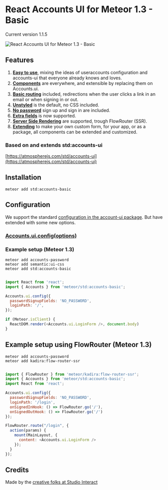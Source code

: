 # React Accounts UI for Meteor 1.3 - Basic

Current version 1.1.5

![React Accounts UI for Meteor 1.3 - Basic](https://raw.githubusercontent.com/studiointeract/accounts-basic/master/accounts-basic.png)

## Features

1. **[Easy to use](https://github.com/studiointeract/accounts-ui#using-accounts-ui)**, mixing the ideas of useraccounts configuration and accounts-ui that everyone already knows and loves.
3. **[Components](https://github.com/studiointeract/accounts-ui#components-available)** are everywhere, and extensible by replacing them on Accounts.ui.
4. **[Basic routing](https://github.com/studiointeract/accounts-ui#configuration)** included, redirections when the user clicks a link in an email or when signing in or out.
5. **[Unstyled](https://github.com/studiointeract/accounts-ui#styling)** is the default, no CSS included.
6. **[No password](https://github.com/studiointeract/accounts-ui#no-password-required)** sign up and sign in are included.
7. **[Extra fields](https://github.com/studiointeract/accounts-ui#extra-fields)** is now supported.
8. **[Server Side Rendering](https://github.com/studiointeract/accounts-ui#example-setup-using-flowrouter-meteor-13)** are supported, trough FlowRouter (SSR).
9. **[Extending](https://github.com/studiointeract/accounts-ui#create-your-own-styled-version)** to make your own custom form, for your app, or as a package, all components can be extended and customized.

### Based on and extends std:accounts-ui

[https://atmospherejs.com/std/accounts-ui](https://atmospherejs.com/std/accounts-ui)

## Installation

`meteor add std:accounts-basic`

## Configuration

We support the standard [configuration in the account-ui package](http://docs.meteor.com/#/full/accounts_ui_config). But have extended with some new options.

### [Accounts.ui.config(options)](https://github.com/studiointeract/accounts-ui#configuration)

### Example setup (Meteor 1.3)

`meteor add accounts-password`  
`meteor add semantic:ui-css`  
`meteor add std:accounts-basic`

```javascript

import React from 'react';
import { Accounts } from 'meteor/std:accounts-basic';

Accounts.ui.config({
  passwordSignupFields: 'NO_PASSWORD',
  loginPath: '/',
});

if (Meteor.isClient) {
  ReactDOM.render(<Accounts.ui.LoginForm />, document.body)
}

```

## Example setup using FlowRouter (Meteor 1.3)

`meteor add accounts-password`  
`meteor add kadira:flow-router-ssr`

```javascript

import { FlowRouter } from 'meteor/kadira:flow-router-ssr';
import { Accounts } from 'meteor/std:accounts-basic';
import React from 'react';

Accounts.ui.config({
  passwordSignupFields: 'NO_PASSWORD',
  loginPath: '/login',
  onSignedInHook: () => FlowRouter.go('/'),
  onSignedOutHook: () => FlowRouter.go('/')
});

FlowRouter.route("/login", {
  action(params) {
    mount(MainLayout, {
      content: <Accounts.ui.LoginForm />
    });
  }
});

```

## Credits

Made by the [creative folks at Studio Interact](http://studiointeract.com)
